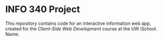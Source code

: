 # INFO 340 Project

This repository contains code for an interactive information web app, created for the _Client-Side Web Development_ course at the UW iSchool.
Name: